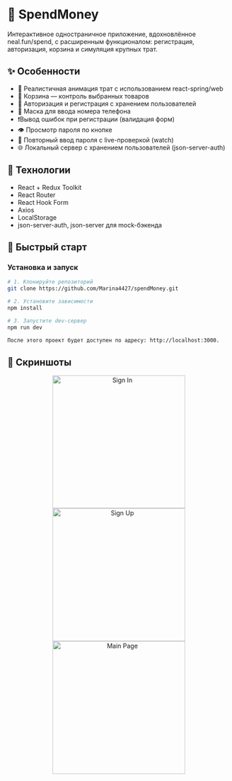 # 💸 SpendMoney
Интерактивное одностраничное приложение, вдохновлённое neal.fun/spend, с расширенным функционалом: регистрация, авторизация, корзина и симуляция крупных трат.

## ✨ Особенности
- 🧮 Реалистичная анимация трат с использованием react-spring/web
- 🛒 Корзина — контроль выбранных товаров
- 🔐 Авторизация и регистрация с хранением пользователей
- 🧾 Маска для ввода номера телефона
- ❗️Вывод ошибок при регистрации (валидация форм)
- 👁 Просмотр пароля по кнопке
- 🔁 Повторный ввод пароля с live-проверкой (watch)
- 🌐 Локальный сервер с хранением пользователей (json-server-auth)

## 🧱 Технологии
- React + Redux Toolkit
- React Router
- React Hook Form
- Axios
- LocalStorage
- json-server-auth, json-server для mock-бэкенда

## 🚀 Быстрый старт

### Установка и запуск
```bash
# 1. Клонируйте репозиторий
git clone https://github.com/Marina4427/spendMoney.git

# 2. Установите зависимости
npm install

# 3. Запустите dev-сервер
npm run dev

После этого проект будет доступен по адресу: http://localhost:3000.
```

## 📸 Скриншоты

<div align="center">
  <img src="screens/sign_in.jpg" alt="Sign In" width="300" style="vertical-align: top;"/>
  <img src="screens/sign_up.jpg" alt="Sign Up" width="300" style="vertical-align: top;"/>
  <img src="screens/spend.jpg" alt="Main Page" width="300" style="vertical-align: top;"/>
</div>




